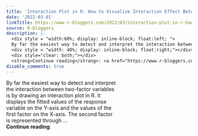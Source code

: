 ```yaml
---
title: 'Interaction Plot in R: How to Visualize Interaction Effect Between Variables'
date: '2022-03-01'
linkTitle: https://www.r-bloggers.com/2022/03/interaction-plot-in-r-how-to-visualize-interaction-effect-between-variables/
source: R-bloggers
description: |-
  <div style = "width:60%; display: inline-block; float:left; ">
  By far the easiest way to detect and interpret the interaction between two-factor variables is by drawing an interaction plot in R. It displays the fitted values of the response variable on the Y-axis and the values of the first factor on the X-axis. The second factor is represented through ...</div>
  <div style = "width: 40%; display: inline-block; float:right;"></div>
  <div style="clear: both;"></div>
  <strong>Continue reading</strong>: <a href="https://www.r-bloggers.com/2022/03/interaction-plot-in-r-how-to-visualize-interaction-effec ...
disable_comments: true
---
```

<div style = "width:60%; display: inline-block; float:left; ">
By far the easiest way to detect and interpret the interaction between two-factor variables is by drawing an interaction plot in R. It displays the fitted values of the response variable on the Y-axis and the values of the first factor on the X-axis. The second factor is represented through ...</div>
<div style = "width: 40%; display: inline-block; float:right;"></div>
<div style="clear: both;"></div>
<strong>Continue reading</strong>: <a href="https://www.r-bloggers.com/2022/03/interaction-plot-in-r-how-to-visualize-interaction-effec ...
